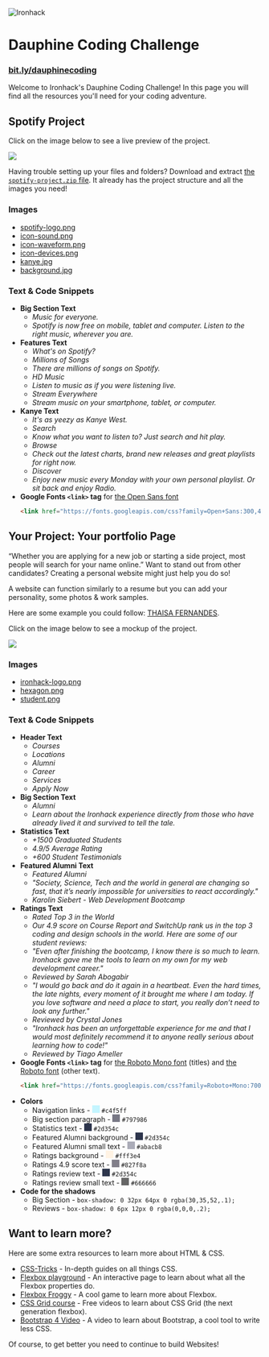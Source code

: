 ![Ironhack](https://s3-eu-west-1.amazonaws.com/ih-materials/uploads/upload_6e171edc323b4df30ae1f1cefe63c7e2.png)

Dauphine Coding Challenge
=====================

### [bit.ly/dauphinecoding](http://bit.ly/dauphinecoding)

Welcome to Ironhack's Dauphine Coding Challenge!
In this page you will find all the resources you'll need for your coding adventure.


Spotify Project
---------------
Click on the image below to see a live preview of the project.

[![](https://s3-eu-west-1.amazonaws.com/ih-materials/uploads/upload_14b5e8b742514a7d5e737ac67a956367.png)](https://ironhack.github.io/euro-coding-challenge/spotify)

Having trouble setting up your files and folders?
Download and extract [the `spotify-project.zip` file](spotify/spotify-project.zip?raw=true). It already has the project structure and all the images you need!

### Images ###
- [spotify-logo.png](spotify/images/spotify-logo.png?raw=true)
- [icon-sound.png](spotify/images/icon-sound.png?raw=true)
- [icon-waveform.png](spotify/images/icon-waveform.png?raw=true)
- [icon-devices.png](spotify/images/icon-devices.png?raw=true)
- [kanye.jpg](spotify/images/kanye.jpg?raw=true)
- [background.jpg](spotify/images/background.jpg?raw=true)

### Text & Code Snippets ###
- **Big Section Text**
  * _Music for everyone._
  * _Spotify is now free on mobile, tablet and computer. Listen to the right music, wherever you are._
- **Features Text**
  * _What's on Spotify?_
  * _Millions of Songs_
  * _There are millions of songs on Spotify._
  * _HD Music_
  * _Listen to music as if you were listening live._
  * _Stream Everywhere_
  * _Stream music on your smartphone, tablet, or computer._
- **Kanye Text**
  * _It's as yeezy as Kanye West._
  * _Search_
  * _Know what you want to listen to? Just search and hit play._
  * _Browse_
  * _Check out the latest charts, brand new releases and great playlists for right now._
  * _Discover_
  * _Enjoy new music every Monday with your own personal playlist. Or sit back and enjoy Radio._
- **Google Fonts `<link>` tag** for [the Open Sans font](https://fonts.google.com/specimen/Open+Sans)
  ```html
  <link href="https://fonts.googleapis.com/css?family=Open+Sans:300,400" rel="stylesheet">
  ```


Your Project: Your portfolio Page
----------------------------------
“Whether you are applying for a new job or starting a side project, most people will search for your name online.”
Want to stand out from other candidates? Creating a personal website might just help you do so!

A website can function similarly to a resume but you can add your personality, some photos & work samples. 

Here are some example you could follow:
 [THAISA FERNANDES](https://www.thaisafernandes.com/).

Click on the image below to see a mockup of the project.

[![](https://www.thaisafernandes.com/)](https://www.thaisafernandes.com/)

### Images ###
- [ironhack-logo.png](ironhack/images/ironhack-logo.png?raw=true)
- [hexagon.png](ironhack/images/hexagon.png?raw=true)
- [student.png](ironhack/images/student.png?raw=true)

### Text & Code Snippets ###
- **Header Text**
  * _Courses_
  * _Locations_
  * _Alumni_
  * _Career_
  * _Services_
  * _Apply Now_
- **Big Section Text**
  * _Alumni_
  * _Learn about the Ironhack experience directly from those who have already lived it and survived to tell the tale._
- **Statistics Text**
  * _+1500 Graduated Students_
  * _4.9/5 Average Rating_
  * _+600 Student Testimonials_
- **Featured Alumni Text**
  * _Featured Alumni_
  * _"Society, Science, Tech and the world in general are changing so fast, that it’s nearly impossible for universities to react accordingly."_
  * _Karolin Siebert - Web Development Bootcamp_
- **Ratings Text**
  * _Rated Top 3 in the World_
  * _Our 4.9 score on Course Report and SwitchUp rank us in the top 3 coding and design schools in the world. Here are some of our student reviews:_
  * _"Even after finishing the bootcamp, I know there is so much to learn. Ironhack gave me the tools to learn on my own for my web development career."_
  * _Reviewed by Sarah Abogabir_
  * _"I would go back and do it again in a heartbeat. Even the hard times, the late nights, every moment of it brought me where I am today. If you love software and need a place to start, you really don’t need to look any further."_
  * _Reviewed by Crystal Jones_
  * _"Ironhack has been an unforgettable experience for me and that I would most definitely recommend it to anyone really serious about learning how to code!"_
  * _Reviewed by Tiago Ameller_
- **Google Fonts `<link>` tag** for [the Roboto Mono font](https://fonts.google.com/specimen/Roboto+Mono) (titles)
  and [the Roboto font](https://fonts.google.com/specimen/Roboto) (other text).
  ```html
  <link href="https://fonts.googleapis.com/css?family=Roboto+Mono:700|Roboto" rel="stylesheet">
  ```
- **Colors**
  * Navigation links - <span style="display: inline-block; width: 15px; height: 15px; background-color: #c4f5ff"></span> `#c4f5ff`
  * Big section paragraph - <span style="display: inline-block; width: 15px; height: 15px; background-color: #797986"></span> `#797986`
  * Statistics text - <span style="display: inline-block; width: 15px; height: 15px; background-color: #2d354c"></span> `#2d354c`
  * Featured Alumni background - <span style="display: inline-block; width: 15px; height: 15px; background-color: #2d354c"></span> `#2d354c`
  * Featured Alumni small text - <span style="display: inline-block; width: 15px; height: 15px; background-color: #abacb8"></span> `#abacb8`
  * Ratings background - <span style="display: inline-block; width: 15px; height: 15px; background-color: #fff3e4"></span> `#fff3e4`
  * Ratings 4.9 score text - <span style="display: inline-block; width: 15px; height: 15px; background-color: #827f8a"></span> `#827f8a`
  * Ratings review text - <span style="display: inline-block; width: 15px; height: 15px; background-color: #2d354c"></span> `#2d354c`
  * Ratings review small text - <span style="display: inline-block; width: 15px; height: 15px; background-color: #666666"></span> `#666666`
- **Code for the shadows**
  * Big Section - `box-shadow: 0 32px 64px 0 rgba(30,35,52,.1);`
  * Reviews - `box-shadow: 0 6px 12px 0 rgba(0,0,0,.2);`


Want to learn more?
-------------------

Here are some extra resources to learn more about HTML & CSS.

- [CSS-Tricks](https://css-tricks.com/) - In-depth guides on all things CSS.
- [Flexbox playground](https://codepen.io/enxaneta/full/adLPwv) - An interactive page to learn about what all the Flexbox properties do.
- [Flexbox Froggy](https://flexboxfroggy.com/) - A cool game to learn more about Flexbox.
- [CSS Grid course](https://cssgrid.io/) - Free videos to learn about CSS Grid (the next generation flexbox).
- [Bootstrap 4 Video](https://youtu.be/9cKsq14Kfsw) - A video to learn about Bootstrap, a cool tool to write less CSS.

Of course, to get better you need to continue to build Websites!
